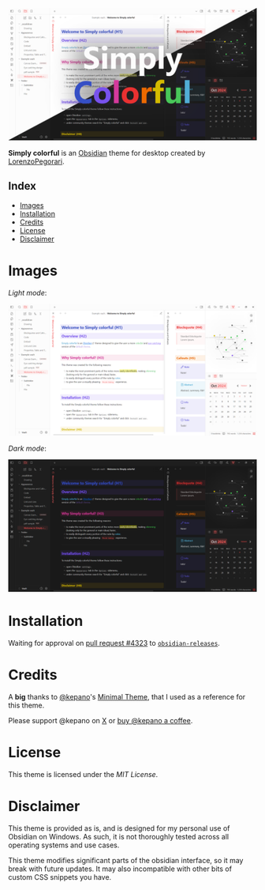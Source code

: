 ![](/imgs/header.png)

**Simply colorful** is an [Obsidian](https://obsidian.md/) theme for desktop created by [LorenzoPegorari](https://github.com/LorenzoPegorari).
## Index
- [Images](#images)
- [Installation](#installation)
- [Credits](#credits)
- [License](#license)
- [Disclaimer](#disclaimer)
# Images
*Light mode*:

![](/imgs/light.png)

*Dark mode*:

![](/imgs/dark.png)
# Installation
Waiting for approval on [pull request #4323](https://github.com/obsidianmd/obsidian-releases/pull/4323) to [`obsidian-releases`](https://github.com/obsidianmd/obsidian-releases#community-theme).
# Credits
A **big** thanks to [@kepano](https://github.com/kepano)'s [Minimal Theme](https://github.com/kepano/obsidian-minimal), that I used as a reference for this theme.

Please support @kepano on [X](https://x.com/kepano) or [buy @kepano a coffee](https://www.buymeacoffee.com/kepano).
# License
This theme is licensed under the *MIT License*.
# Disclaimer
This theme is provided as is, and is designed for my personal use of Obsidian on Windows. As such, it is not thoroughly tested across all operating systems and use cases.

This theme modifies significant parts of the obsidian interface, so it may break with future updates. It may also incompatible with other bits of custom CSS snippets you have.
